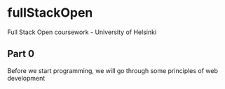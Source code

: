 # fullStackOpen
Full Stack Open coursework - University of Helsinki
 ## Part 0
 Before we start programming, we will go through some principles of web development
